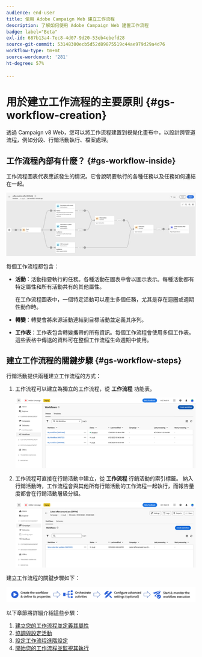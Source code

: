 ```yaml
---
audience: end-user
title: 使用 Adobe Campaign Web 建立工作流程
description: 了解如何使用 Adobe Campaign Web 建置工作流程
badge: label="Beta"
exl-id: 687b13a4-7ec8-4d07-9d20-53eb4ebefd28
source-git-commit: 53148300ecb5d52d89875519c44ae979d29a4d76
workflow-type: tm+mt
source-wordcount: '281'
ht-degree: 57%

---
```



# 用於建立工作流程的主要原則 {#gs-workflow-creation}

透過 Campaign v8 Web，您可以將工作流程建置到視覺化畫布中，以設計跨管道流程，例如分段、行銷活動執行、檔案處理。


## 工作流程內部有什麼？ {#gs-workflow-inside}

工作流程圖表代表應該發生的情況。它會說明要執行的各種任務以及任務如何連結在一起。

![](assets/workflow-example.png)

每個工作流程都包含：

* **活動**：活動指要執行的任務。各種活動在圖表中會以圖示表示。每種活動都有特定屬性和所有活動共有的其他屬性。

  在工作流程圖表中，一個特定活動可以產生多個任務，尤其是存在迴圈或週期性動作時。

* **轉變**：轉變會將來源活動連結到目標活動並定義其序列。

* **工作表**：工作表包含轉變攜帶的所有資訊。每個工作流程會使用多個工作表。這些表格中傳送的資料可在整個工作流程生命週期中使用。

## 建立工作流程的關鍵步驟 {#gs-workflow-steps}


行銷活動提供兩種建立工作流程的方式：

1. 工作流程可以建立為獨立的工作流程，從 **工作流程** 功能表。

   ![](assets/create-a-standalone-wf.png)

1. 工作流程可直接在行銷活動中建立，從 **工作流程** 行銷活動的索引標籤。 納入行銷活動時，工作流程會與其他所有行銷活動的工作流程一起執行，而報告量度都會在行銷活動層級分組。

   ![](assets/create-a-wf-from-a-campaign.png)


建立工作流程的關鍵步驟如下：

![](assets/workflow-creation-process.png)

以下章節將詳細介紹這些步驟：

1. [建立您的工作流程並定義其屬性](create-workflow.md)
1. [協調與設定活動](orchestrate-activities.md)
1. [設定工作流程進階設定](workflow-settings.md)
1. [開始您的工作流程並監視其執行](start-monitor-workflows.md)

